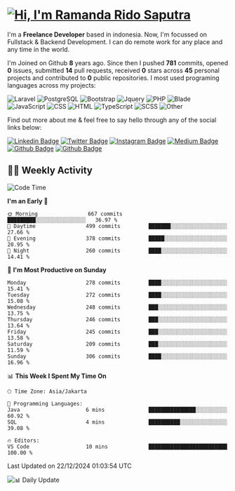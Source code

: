# [![Hi, I'm Ramanda Rido Saputra](https://readme-typing-svg.herokuapp.com?size=24&vCenter=true&lines=%F0%9F%91%8B+Hi%2C+I'm+Ramanda+Rido+Saputra+;%F0%9F%92%BB+Fullstack+Web+Developer+)](https://git.io/typing-svg)

I'm a **Freelance Developer** based in indonesia. Now, I'm focussed on Fullstack & Backend Development. I can do remote work for any place and any time in the world.

I'm Joined on Github **8** years ago. Since then I pushed **781** commits, opened **0** issues, submitted **14** pull requests, received **0** stars across **45** personal projects and contributed to **0** public repositories.
I most used programing languages across my projects:

![Laravel](https://img.shields.io/badge/Laravel-FF2D20?flat&logo=laravel&logoColor=white)
![PostgreSQL](https://img.shields.io/badge/PostgreSQL-316192?flat&logo=postgresql&logoColor=white)
![Bootstrap](https://img.shields.io/badge/Bootstrap-563D7C?flat&logo=bootstrap&logoColor=white)
![Jquery](https://img.shields.io/badge/jQuery-0769AD?flat&logo=jquery&logoColor=white)
![PHP](https://img.shields.io/badge/-PHP-%234F5D95?style=flat&logo=PHP&logoColor=white)
![Blade](https://img.shields.io/badge/-Blade-%23f7523f?style=flat&logo=Blade&logoColor=white)
![JavaScript](https://img.shields.io/badge/-JavaScript-%23f1e05a?style=flat&logo=JavaScript&logoColor=white)
![CSS](https://img.shields.io/badge/-CSS-%23663399?style=flat&logo=CSS&logoColor=white)
![HTML](https://img.shields.io/badge/-HTML-%23e34c26?style=flat&logo=HTML&logoColor=white)
![TypeScript](https://img.shields.io/badge/-TypeScript-%233178c6?style=flat&logo=TypeScript&logoColor=white)
![SCSS](https://img.shields.io/badge/-SCSS-%23c6538c?style=flat&logo=SCSS&logoColor=white)
![Other](https://img.shields.io/badge/-Other-%23ededed?style=flat&logo=Other&logoColor=white)

Find out more about me & feel free to say hello through any of the social links below:

[![Linkedin Badge](https://img.shields.io/badge/-ramandaaridogh-blue?style=flat&logo=Linkedin&logoColor=white&link=https://www.linkedin.com/in/ramanda-rido-saputra/)](https://www.linkedin.com/in/ramanda-rido-saputra/)
[![Twitter Badge](https://img.shields.io/badge/-ramandaaridogh-%231DA1F2.svg?style=flat&logo=twitter&logoColor=white&link=https://www.twitter.com/ramandaaridogh)](https://www.twitter.com/ramandaaridogh/)
[![Instagram Badge](https://img.shields.io/badge/-ramandaaridogh-purple?style=flat&logo=instagram&logoColor=white&link=https://instagram.com/ramandaaridogh_/)](https://instagram.com/ramandaaridogh_)
[![Medium Badge](https://img.shields.io/badge/-@ramandaaridogh-%2312100E.svg?style=flat&logo=Medium&logoColor=white&link=https://medium.com/@ramandaaridogh/)](https://medium.com/@ramandaaridogh)
[![Github Badge](https://img.shields.io/badge/-@ramandaaridogh-100000.svg?style=flat&logo=github&logoColor=white&link=https://github.com/ramandaaridogh)](https://github.com/ramandaaridogh)
[![Github Badge](https://img.shields.io/badge/-@mxcode-100000.svg?style=flat&logo=github&logoColor=white&link=https://github.com/ramanda-mxcode)](https://github.com/ramanda-mxcode)

## 👨‍💻 Weekly Activity
<!--START_SECTION:waka-->
![Code Time](http://img.shields.io/badge/Code%20Time-984%20hrs%2026%20mins-blue)

**I'm an Early 🐤** 

```text
🌞 Morning                667 commits         █████████░░░░░░░░░░░░░░░░   36.97 % 
🌆 Daytime                499 commits         ███████░░░░░░░░░░░░░░░░░░   27.66 % 
🌃 Evening                378 commits         █████░░░░░░░░░░░░░░░░░░░░   20.95 % 
🌙 Night                  260 commits         ████░░░░░░░░░░░░░░░░░░░░░   14.41 % 
```
📅 **I'm Most Productive on Sunday** 

```text
Monday                   278 commits         ████░░░░░░░░░░░░░░░░░░░░░   15.41 % 
Tuesday                  272 commits         ████░░░░░░░░░░░░░░░░░░░░░   15.08 % 
Wednesday                248 commits         ███░░░░░░░░░░░░░░░░░░░░░░   13.75 % 
Thursday                 246 commits         ███░░░░░░░░░░░░░░░░░░░░░░   13.64 % 
Friday                   245 commits         ███░░░░░░░░░░░░░░░░░░░░░░   13.58 % 
Saturday                 209 commits         ███░░░░░░░░░░░░░░░░░░░░░░   11.59 % 
Sunday                   306 commits         ████░░░░░░░░░░░░░░░░░░░░░   16.96 % 
```


📊 **This Week I Spent My Time On** 

```text
🕑︎ Time Zone: Asia/Jakarta

💬 Programming Languages: 
Java                     6 mins              ███████████████░░░░░░░░░░   60.92 % 
SQL                      4 mins              ██████████░░░░░░░░░░░░░░░   39.08 % 

🔥 Editors: 
VS Code                  10 mins             █████████████████████████   100.00 % 
```


 Last Updated on 22/12/2024 01:03:54 UTC
<!--END_SECTION:waka-->

![📊 Daily Update](https://github.com/ramandaaridogh/ramandaaridogh/actions/workflows/update-activity.yml/badge.svg)
